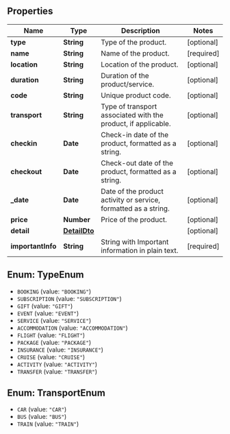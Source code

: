 ## Properties
| Name              | Type                          | Description                                                     | Notes      |
|-------------------|-------------------------------|-----------------------------------------------------------------|------------|
| **type**          | **String**                    | Type of the product.                                            | [optional] |
| **name**          | **String**                    | Name of the product.                                            | [required] |
| **location**      | **String**                    | Location of the product.                                        | [optional] |
| **duration**      | **String**                    | Duration of the product/service.                                | [optional] |
| **code**          | **String**                    | Unique product code.                                            | [optional] |
| **transport**     | **String**                    | Type of transport associated with the product, if applicable.   | [optional] |
| **checkin**       | **Date**                      | Check-in date of the product, formatted as a string.            | [optional] |
| **checkout**      | **Date**                      | Check-out date of the product, formatted as a string.           | [optional] |
| **_date**         | **Date**                      | Date of the product activity or service, formatted as a string. | [optional] |
| **price**         | **Number**                    | Price of the product.                                           | [optional] |
| **detail**        | [**DetailDto**](DetailDto.md) |                                                                 | [optional] |
| **importantInfo** | **String**                    | String with Important information in plain text.                | [required] |

<a name="TypeEnum"></a>
## Enum: TypeEnum

* `BOOKING` (value: `"BOOKING"`)
* `SUBSCRIPTION` (value: `"SUBSCRIPTION"`)
* `GIFT` (value: `"GIFT"`)
* `EVENT` (value: `"EVENT"`)
* `SERVICE` (value: `"SERVICE"`)
* `ACCOMMODATION` (value: `"ACCOMMODATION"`)
* `FLIGHT` (value: `"FLIGHT"`)
* `PACKAGE` (value: `"PACKAGE"`)
* `INSURANCE` (value: `"INSURANCE"`)
* `CRUISE` (value: `"CRUISE"`)
* `ACTIVITY` (value: `"ACTIVITY"`)
* `TRANSFER` (value: `"TRANSFER"`)


<a name="TransportEnum"></a>
## Enum: TransportEnum

* `CAR` (value: `"CAR"`)
* `BUS` (value: `"BUS"`)
* `TRAIN` (value: `"TRAIN"`)

